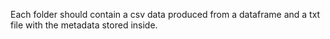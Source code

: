 Each folder should contain a csv data produced from a dataframe and a txt file with the metadata stored inside.
